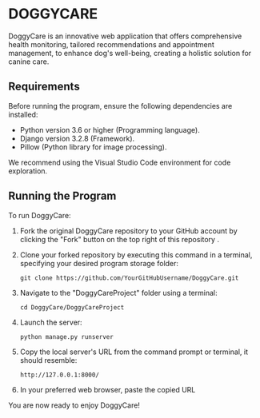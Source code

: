 # DOGGYCARE
DoggyCare is an innovative web application that offers comprehensive health monitoring, tailored recommendations and appointment management, to enhance dog's well-being, creating a holistic solution for canine care.

## Requirements
Before running the program, ensure the following dependencies are installed:

- Python version 3.6 or higher (Programming language).
- Django version 3.2.8 (Framework).
- Pillow (Python library for image processing).

We recommend using the Visual Studio Code environment for code exploration.

## Running the Program
To run DoggyCare:

1. Fork the original DoggyCare repository to your GitHub account by clicking the "Fork" button on the top right of this repository .
 
2. Clone your forked repository by executing this command in a terminal, specifying your desired program storage folder:

   ```shell
   git clone https://github.com/YourGitHubUsername/DoggyCare.git

3. Navigate to the "DoggyCareProject" folder using a terminal:

   ```shell
   cd DoggyCare/DoggyCareProject
   
4. Launch the server:

   ```shell
   python manage.py runserver

5. Copy the local server's URL from the command prompt or terminal, it should resemble:

   ```shell
   http://127.0.0.1:8000/
   
6. In your preferred web browser, paste the copied URL

You are now ready to enjoy DoggyCare!
